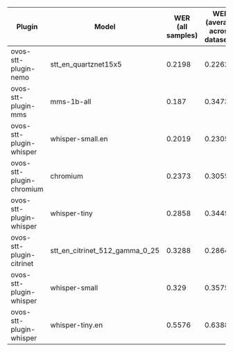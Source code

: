 |Plugin|Model|WER<br>(all samples)| WER<br>(average across datasets) | Damerau Similarity | Score |
|-----|-----|--------------------|----------------------------------|--------------------|-------|
| ovos-stt-plugin-nemo | stt_en_quartznet15x5 | 0.2198 | 0.2262 | 0.8958 | 69.6061 |
| ovos-stt-plugin-mms | mms-1b-all | 0.187 | 0.3473 | 0.9053 | 66.3457 |
| ovos-stt-plugin-whisper | whisper-small.en | 0.2019 | 0.2305 | 0.8417 | 65.9708 |
| ovos-stt-plugin-chromium | chromium | 0.2373 | 0.3055 | 0.854 | 62.2228 |
| ovos-stt-plugin-whisper | whisper-tiny | 0.2858 | 0.3445 | 0.8025 | 54.9572 |
| ovos-stt-plugin-citrinet | stt_en_citrinet_512_gamma_0_25 | 0.3288 | 0.2864 | 0.7747 | 53.6402 |
| ovos-stt-plugin-whisper | whisper-small | 0.329 | 0.3575 | 0.6857 | 45.0302 |
| ovos-stt-plugin-whisper | whisper-tiny.en | 0.5576 | 0.6388 | 0.6488 | 26.0673 |